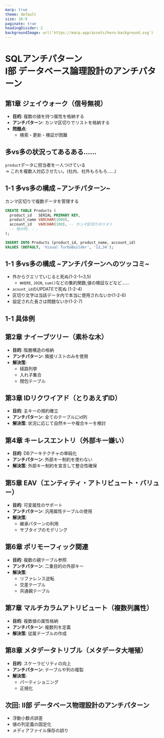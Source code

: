 ```yaml
---
marp: true
theme: default
size: 16:9
paginate: true
headingDivider: 2
backgroundImage: url('https://marp.app/assets/hero-background.svg')
---
```


<!-- I部 データベース論理設計のアンチパターン -->

# SQLアンチパターン<br> I部 データベース論理設計のアンチパターン

<!-- --- -->
## 第1章 ジェイウォーク（信号無視）
- **目的**: 複数の値を持つ属性を格納する
- **アンチパターン**: カンマ区切りでリストを格納する
- **問題点**:
  - 検索・更新・検証が困難

<!-- --- -->

## 多vs多の状況ってあるある……
`product`データに担当者を一人つけている<br>
  → これを複数人対応させたい。(社内、社外もろもろ……)

<!-- --- -->

## 1-1 多vs多の構成 ~アンチパターン~
カンマ区切りで複数データを管理する
```sql
CREATE TABLE Products (
  product_id   SERIAL PRIMARY KEY,
  product_name VARCHAR(1000),
  account_id   VARCHAR(100), -- カンマ区切りのリスト
  -- 他の列. . .
);

INSERT INTO Products (product_id, product_name, account_id)
VALUES (DEFAULT, 'Visual TurboBuilder', '12,34');
```
<!-- --- -->

##  1-1 多vs多の構成 ~アンチパターンへのツッコミ~
* 外からクエリでいじると死ぬ(1-2-1~3,5)
    * `WHERE`, `JOIN`, `sum()`などの集約関数,値の検証などなど……
* `acount_id`のUPDATEで死ぬ (1-2-4)
* 区切り文字は当該データ内で本当に使用されないか(1-2-6)
* 設定された長さは問題ないか(1-2-7)

<!-- --- -->

## 1-1 具体例



<!-- --- -->

## 第2章 ナイーブツリー（素朴な木）
- **目的**: 階層構造の格納
- **アンチパターン**: 隣接リストのみを使用
- **解決策**:
  - 経路列挙
  - 入れ子集合
  - 閉包テーブル

<!-- --- -->

## 第3章 IDリクワイアド（とりあえずID）
- **目的**: 主キーの規約確立
- **アンチパターン**: 全てのテーブルにid列
- **解決策**: 状況に応じて自然キーや複合キーを検討

<!-- --- -->

## 第4章 キーレスエントリ（外部キー嫌い）
- **目的**: DBアーキテクチャの単純化
- **アンチパターン**: 外部キー制約を使わない
- **解決策**: 外部キー制約を宣言して整合性確保

<!-- --- -->

## 第5章 EAV（エンティティ・アトリビュート・バリュー）
- **目的**: 可変属性のサポート
- **アンチパターン**: 汎用属性テーブルの使用
- **解決策**:
  - 継承パターンの利用
  - サブタイプのモデリング

<!-- --- -->

## 第6章 ポリモーフィック関連
- **目的**: 複数の親テーブル参照
- **アンチパターン**: 二重目的の外部キー
- **解決策**:
  - リファレンス逆転
  - 交差テーブル
  - 共通親テーブル

<!-- --- -->

## 第7章 マルチカラムアトリビュート（複数列属性）
- **目的**: 複数値の属性格納
- **アンチパターン**: 複数列を定義
- **解決策**: 従属テーブルの作成

<!-- --- -->

## 第8章 メタデータトリブル（メタデータ大増殖）
- **目的**: スケーラビリティの向上
- **アンチパターン**: テーブルや列の複製
- **解決策**:
  - パーティショニング
  - 正規化

<!-- --- -->

## 次回: II部 データベース物理設計のアンチパターン
- 浮動小数点誤差
- 値の列定義の固定化
- メディアファイル保存の誤り


